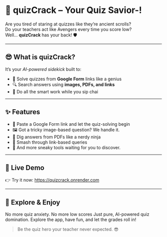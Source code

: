 # 🤯 quizCrack – Your Quiz Savior-!

Are you tired of staring at quizzes like they’re ancient scrolls?  
Do your teachers act like Avengers every time you score low?  
Well... **quizCrack** has your back! 🛡️

---

## 😎 What is quizCrack?

It’s your *AI-powered sidekick* built to:
- 🧠 Solve quizzes from **Google Form** links like a genius
- 🔍 Search answers using **images, PDFs, and links**
- 🤖 Do all the smart work while you sip chai

---

## ✨ Features

- 🚀 Paste a Google Form link and let the quiz-solving begin  
- 🖼️ Got a tricky image-based question? We handle it.  
- 📄 Dig answers from PDFs like a nerdy ninja  
- 🔗 Smash through link-based queries  
- 🤫 And more sneaky tools waiting for you to discover.

---

## 🔗 Live Demo

👉 Try it now: https://quizcrack.onrender.com

---

## 🎉 Explore & Enjoy

No more quiz anxiety. No more low scores
Just pure, AI-powered quiz domination. 
Explore the app, have fun, and let the grades roll in!

> Be the quiz hero your teacher never expected. 😎
